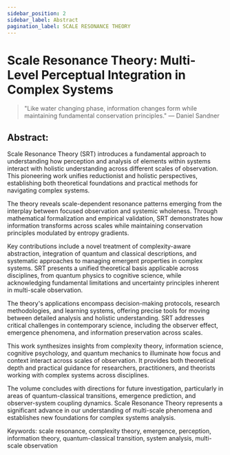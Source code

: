 ```yaml
---
sidebar_position: 2
sidebar_label: Abstract
pagination_label: SCALE RESONANCE THEORY
---
```


# Scale Resonance Theory: Multi-Level Perceptual Integration in Complex Systems
 > "Like water changing phase, information changes form while maintaining fundamental conservation principles." — Daniel Sandner

## Abstract:

Scale Resonance Theory (SRT) introduces a fundamental approach to understanding how perception and analysis of elements within systems interact with holistic understanding across different scales of observation. This pioneering work unifies reductionist and holistic perspectives, establishing both theoretical foundations and practical methods for navigating complex systems.

The theory reveals scale-dependent resonance patterns emerging from the interplay between focused observation and systemic wholeness. Through mathematical formalization and empirical validation, SRT demonstrates how information transforms across scales while maintaining conservation principles modulated by entropy gradients.

Key contributions include a novel treatment of complexity-aware abstraction, integration of quantum and classical descriptions, and systematic approaches to managing emergent properties in complex systems. SRT presents a unified theoretical basis applicable across disciplines, from quantum physics to cognitive science, while acknowledging fundamental limitations and uncertainty principles inherent in multi-scale observation.

The theory's applications encompass decision-making protocols, research methodologies, and learning systems, offering precise tools for moving between detailed analysis and holistic understanding. SRT addresses critical challenges in contemporary science, including the observer effect, emergence phenomena, and information preservation across scales.

This work synthesizes insights from complexity theory, information science, cognitive psychology, and quantum mechanics to illuminate how focus and context interact across scales of observation. It provides both theoretical depth and practical guidance for researchers, practitioners, and theorists working with complex systems across disciplines.

The volume concludes with directions for future investigation, particularly in areas of quantum-classical transitions, emergence prediction, and observer-system coupling dynamics. Scale Resonance Theory represents a significant advance in our understanding of multi-scale phenomena and establishes new foundations for complex systems analysis.

Keywords: scale resonance, complexity theory, emergence, perception, information theory, quantum-classical transition, system analysis, multi-scale observation
